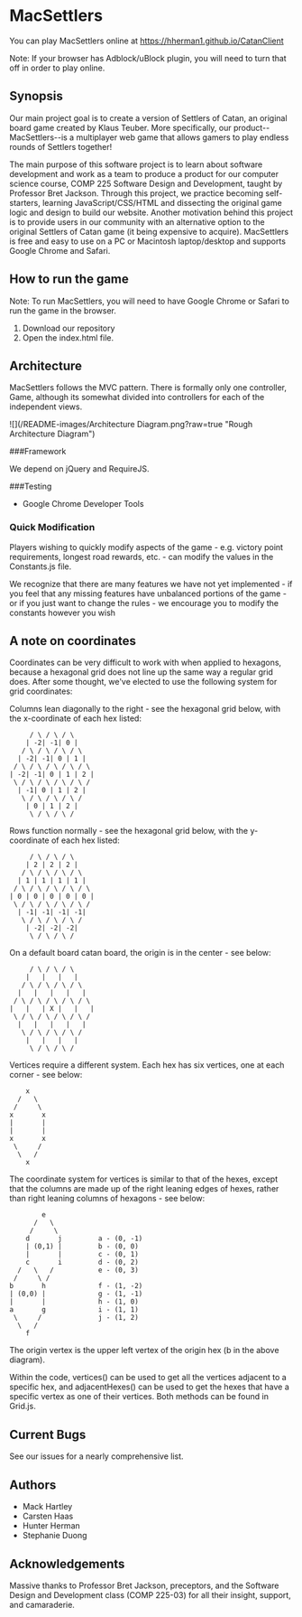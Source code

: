 # MacSettlers

You can play MacSettlers online at https://hherman1.github.io/CatanClient

Note: If your browser has Adblock/uBlock plugin, you will need to turn that off in order to play online.

## Synopsis

Our main project goal is to create a version of Settlers of Catan, an original board game created by Klaus Teuber. More specifically, our product--MacSettlers--is a multiplayer web game that allows gamers to play endless rounds of Settlers together!

The main purpose of this software project is to learn about software development and work as a team to produce a product for our computer science course, COMP 225 Software Design and Development, taught by Professor Bret Jackson. Through this project, we practice becoming self-starters, learning JavaScript/CSS/HTML and dissecting the original game logic and design to build our website. Another motivation behind this project is to provide users in our community with an alternative option to the original Settlers of Catan game (it being expensive to acquire). MacSettlers is free and easy to use on a PC or Macintosh laptop/desktop and supports Google Chrome and Safari.

## How to run the game

Note: To run MacSettlers, you will need to have Google Chrome or Safari to run the game in the browser.

1. Download our repository
2. Open the index.html file.


## Architecture

MacSettlers follows the MVC pattern. There is formally only one controller, Game, although its somewhat divided into controllers for each of the independent views.

![](/README-images/Architecture Diagram.png?raw=true "Rough Architecture Diagram")

###Framework

We depend on jQuery and RequireJS.

###Testing

* Google Chrome Developer Tools

### Quick Modification

Players wishing to quickly modify aspects of the game - e.g. victory point requirements, longest road rewards, etc. - can modify the values in the Constants.js file.

We recognize that there are many features we have not yet implemented - if you feel that any missing features have unbalanced portions of the game - or if you just want to change the rules - we encourage you to modify the constants however you wish

## A note on coordinates

Coordinates can be very difficult to work with when applied to hexagons, because a hexagonal grid does not line up the
same way a regular grid does. After some thought, we've elected to use the following system for grid coordinates:

Columns lean diagonally to the right - see the hexagonal grid below, with the x-coordinate of each hex listed:

         / \ / \ / \
        | -2| -1| 0 |
       / \ / \ / \ / \
      | -2| -1| 0 | 1 |
     / \ / \ / \ / \ / \
    | -2| -1| 0 | 1 | 2 |
     \ / \ / \ / \ / \ /
      | -1| 0 | 1 | 2 |
       \ / \ / \ / \ /
        | 0 | 1 | 2 |
         \ / \ / \ /

Rows function normally - see the hexagonal grid below, with the y-coordinate of each hex listed:

         / \ / \ / \
        | 2 | 2 | 2 |
       / \ / \ / \ / \
      | 1 | 1 | 1 | 1 |
     / \ / \ / \ / \ / \
    | 0 | 0 | 0 | 0 | 0 |
     \ / \ / \ / \ / \ /
      | -1| -1| -1| -1|
       \ / \ / \ / \ /
        | -2| -2| -2|
         \ / \ / \ /

On a default board catan board, the origin is in the center - see below:

         / \ / \ / \
        |   |   |   |
       / \ / \ / \ / \
      |   |   |   |   |
     / \ / \ / \ / \ / \
    |   |   | X |   |   |
     \ / \ / \ / \ / \ /
      |   |   |   |   |
       \ / \ / \ / \ /
        |   |   |   |
         \ / \ / \ /

Vertices require a different system. Each hex has six vertices, one at each corner - see below:

        x
      /   \
     /     \
    x       x
    |       |
    |       |
    x       x
     \     /
      \   /
        x

The coordinate system for vertices is similar to that of the hexes, except that the columns are made up of the right
leaning edges of hexes, rather than right leaning columns of hexagons - see below:

            e
          /   \
         /     \
        d       j         a - (0, -1)
        | (0,1) |         b - (0, 0)
        |       |         c - (0, 1)
        c       i         d - (0, 2)
      /   \   /           e - (0, 3)
     /     \ /
    b       h             f - (1, -2)
    | (0,0) |             g - (1, -1)
    |       |             h - (1, 0)
    a       g             i - (1, 1)
     \     /              j - (1, 2)
      \   /
        f

The origin vertex is the upper left vertex of the origin hex (b in the above diagram).

Within the code, vertices() can be used to get all the vertices adjacent to a specific hex, and adjacentHexes() can be
used to get the hexes that have a specific vertex as one of their vertices. Both methods can be found in Grid.js.

## Current Bugs

See our issues for a nearly comprehensive list.

## Authors

* Mack Hartley
* Carsten Haas
* Hunter Herman
* Stephanie Duong

## Acknowledgements

Massive thanks to Professor Bret Jackson, preceptors, and the Software Design and Development class (COMP 225-03) for all their insight, support, and camaraderie.
